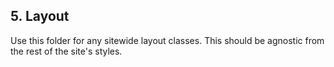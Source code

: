 ## 5. Layout
Use this folder for any sitewide layout classes. This should be agnostic from the rest of the site's styles.
